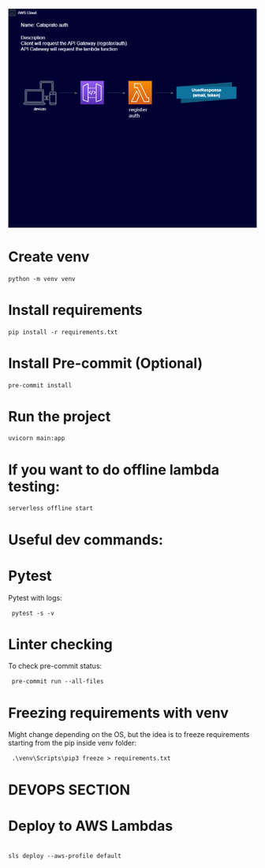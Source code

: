 ![alt text](https://github.com/asbaba-corp/auth/blob/main/auth_diagram.png?raw=true)

# Create venv

```
python -m venv venv
```

# Install requirements

```
pip install -r requirements.txt
```

# Install Pre-commit (Optional)

```
pre-commit install
```

# Run the project

```
uvicorn main:app
```

# If you want to do offline lambda testing:

```
serverless offline start
```

# Useful dev commands:

# Pytest

Pytest with logs:

```
 pytest -s -v
```

# Linter checking

To check pre-commit status:

```
 pre-commit run --all-files
```

# Freezing requirements with venv

Might change depending on the OS, but the idea is to freeze requirements starting from the pip inside venv folder:

```
 .\venv\Scripts\pip3 freeze > requirements.txt
```

# DEVOPS SECTION

# Deploy to AWS Lambdas

```

sls deploy --aws-profile default
```
